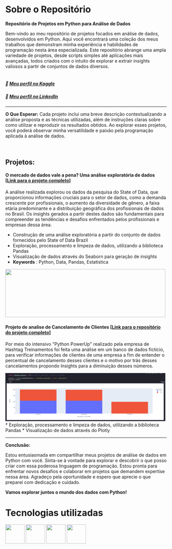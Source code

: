 # Sobre o Repositório

**Repositório de Projetos em Python para Análise de Dados**

Bem-vindo ao meu repositório de projetos focados em análise de dados, desenvolvidos em Python. Aqui você encontrará uma coleção dos meus trabalhos que demonstram minha experiência e habilidades de programação nesta área especializada.
Este repositório abrange uma ampla variedade de projetos, desde scripts simples até aplicações mais avançadas, todos criados com o intuito de explorar e extrair insights valiosos a partir de conjuntos de dados diversos.
<br>
<br>

##### :pushpin: [Meu perfil no Kaggle](https://www.kaggle.com/leticialavieri)   
##### :pushpin: [Meu perfil no LinkedIn](https://www.linkedin.com/in/leticia-g-s-lavieri/) 

---

**O Que Esperar:**
Cada projeto inclui uma breve descrição contextualizando a análise proposta e as técnicas utilizadas, além de instruções claras sobre como utilizar e reproduzir os resultados obtidos. Ao explorar esses projetos, você poderá observar minha versatilidade e paixão pela programação aplicada à análise de dados.

<br>

## Projetos:

####  O mercado de dados vale a pena? Uma análise exploratória de dados [[Link para o projeto completo](https://www.kaggle.com/code/leticialavieri/o-mercado-de-dados-vale-a-pena)]

A análise realizada explorou os dados da pesquisa do State of Data, que proporcionou informações cruciais para o setor de dados, como a demanda crescente por profissionais, o aumento da diversidade de gênero, a faixa etária predominante e a distribuição geográfica dos profissionais de dados no Brasil. Os insights gerados a partir destes dados são fundamentais para compreender as tendências e desafios enfrentados pelos profissionais e empresas dessa área.

* Construção de uma análise exploratória a partir do conjunto de dados fornecidos pelo State of Data Brazil
* Exploração, processamento e limpeza de dados, utilizando a biblioteca Pandas
* Visualização de dados através do Seaborn para geração de insights
* **Keywords** : Python, Data, Pandas, Estatistica

<img src="https://www.kaggleusercontent.com/kf/181680092/eyJhbGciOiJkaXIiLCJlbmMiOiJBMTI4Q0JDLUhTMjU2In0..cw5esK4HfD1S6wP1klFHQA.ZPeodrJ4dbZJvVV6hh5zhjzfV5r2oIXXgTbh7JYIUfp1f0N52k0Ub3trgYn97LT8ZEnIPZyc7pFv8zvgv3eNDlmzqk6xUKogCRzZtRxpMgwTuyRewpHYEnxr7Nil3pfwUwC1xHWjbmFjDy-OsyKwRA4s_JvQtPhnJh8MzKTbK1LUXRYnAx0gkikeYxwrf8JSwD4GeudSfA-G_zgJdC4FCisJeKdxys81aRbrjI2mf3M-H_bUhJ-X5SY4NGMtODxrq71vB-UZNvjIKlwl_3LCm5xS8Hv19RdP76pGRh0aL8_ENjkLgWDS2r_yrimKqJy_jb3CccIa4n47Zajsdklxu2BwfnVZv2SX1NGnIIvHSqNV0Tn5Fi4dgJHCgvy88mqrHve5kr662YCzMxypn_zkqyHqpJh507I0oB0Sl9ghb3fhaLt1vQCGeFGEbNdun1ZrDC-H1i2tjxN9C973tQuOZLcF3m7_wq3ZLLNriTrDFfdB37Fc67DnWINQ0vZ4OYYDSsreLy9HyGs804pw5CoInkjNRNs_KLbv-E_FBioBQVqX5SpkdkD2-O7oxi2-y5W3tZe0t_hs9DQeLzPAdcxj--ivt8zcsT5zaEnFhW6YXDa56ZcS_3EkoQTBZraQvbnXJDQJsbmwcaTpVOa7M5NRhzZf00pskOEWBPopErfxekE.RhheAiO9_aI7G_hI0pPK7Q/__results___files/__results___37_0.png" width="500" height="150">

<br>

####  Projeto de analise de Cancelamento de Clientes [[Link para o repositório do projeto completo](https://github.com/LeticiaLavieri/Projeto-de-analise-de-Cancelamento-de-Clientes)]

Por meio do intensivo "Python PowerUp" realizado pela empresa de Hashtag Treinamentos foi feita uma análise em um banco de dados fictício, para verificar informações de clientes de uma empresa a fim de entender o percentual de cancelamento desses clientes e o motivo por trás desses cancelamentos propondo Insights para a diminuição desses números.

<img src="https://github.com/LeticiaLavieri/Projeto-de-analise-de-Cancelamento-de-Clientes/blob/main/Graficos/Grafico%20duracao%20de%20contrato.PNG?raw=true" width="500" height="150">
* Exploração, processamento e limpeza de dados, utilizando a biblioteca Pandas
* Visualização de dados através do Plotly 

---

**Conclusão:**

Estou entusiasmada em compartilhar meus projetos de análise de dados em Python com você. Sinta-se à vontade para explorar e descobrir o que posso criar com essa poderosa linguagem de programação. Estou pronta para enfrentar novos desafios e colaborar em projetos que demandem expertise nessa área. Agradeço pela oportunidade e espero que aprecie o que preparei com dedicação e cuidado.

**Vamos explorar juntos o mundo dos dados com Python!**

# Tecnologias utilizadas
<img loading="lazy" src="https://cdn.jsdelivr.net/gh/devicons/devicon@latest/icons/python/python-original-wordmark.svg" width="60" height="60"/> <img loading="lazy" src= "https://cdn.jsdelivr.net/gh/devicons/devicon@latest/icons/azuresqldatabase/azuresqldatabase-original.svg" width="60" height="60"/> <img loading="lazy" src="https://cdn.jsdelivr.net/gh/devicons/devicon@latest/icons/pandas/pandas-original-wordmark.svg" width="60" height="60"/> <img loading="lazy" src="https://cdn.jsdelivr.net/gh/devicons/devicon@latest/icons/matplotlib/matplotlib-original.svg" width="60" height="60"/>


            
          

